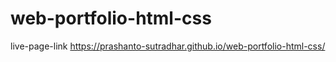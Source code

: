 # web-portfolio-html-css
live-page-link
https://prashanto-sutradhar.github.io/web-portfolio-html-css/
